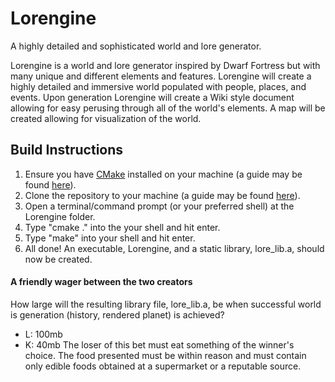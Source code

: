 # Lorengine
A highly detailed and sophisticated world and lore generator.

Lorengine is a world and lore generator inspired by Dwarf Fortress but with many unique and different elements and features.
Lorengine will create a highly detailed and immersive world populated with people, places, and events.
Upon generation Lorengine will create a Wiki style document allowing for easy perusing through all of the world's elements.
A map will be created allowing for visualization of the world.


## Build Instructions
1. Ensure you have [CMake](https://cmake.org/) installed on your machine (a guide may be found [here](https://cmake.org/install/)).
2. Clone the repository to your machine (a guide may be found [here](https://help.github.com/en/github/creating-cloning-and-archiving-repositories/cloning-a-repository)).
3. Open a terminal/command prompt (or your preferred shell) at the Lorengine folder.
4. Type "cmake ." into the your shell and hit enter.
5. Type "make" into your shell and hit enter.
6. All done! An executable, Lorengine, and a static library, lore_lib.a, should now be created.






#### A friendly wager between the two creators
How large will the resulting library file, lore_lib.a, be when successful world is generation (history, rendered planet) is achieved?
- L: 100mb
- K: 40mb
The loser of this bet must eat something of the winner's choice. The food presented must be within reason and must contain only edible foods obtained at a supermarket or a reputable source.
